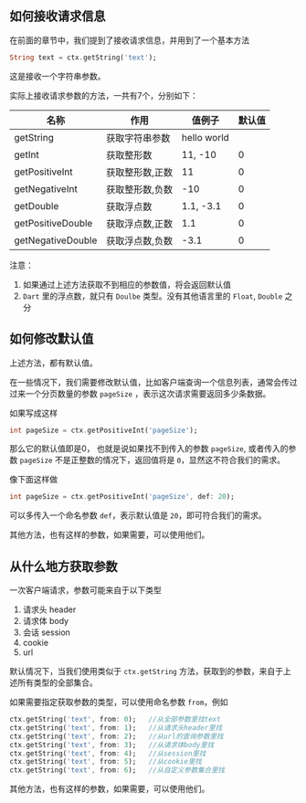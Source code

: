 ## 如何接收请求信息

在前面的章节中，我们提到了接收请求信息，并用到了一个基本方法

```dart
String text = ctx.getString('text');
```

这是接收一个字符串参数。

实际上接收请求参数的方法，一共有7个，分别如下：

| 名称              | 作用            | 值例子       | 默认值       |
| ------------------|----------------| ------------|------------|
| getString         | 获取字符串参数  |  hello world |             |
| getInt            | 获取整形数      |  11, -10     |  0          |
| getPositiveInt    | 获取整形数,正数 |  11          |  0          |
| getNegativeInt    | 获取整形数,负数 |  -10         |  0          |
| getDouble         | 获取浮点数      |  1.1, -3.1   |  0          |
| getPositiveDouble | 获取浮点数,正数 |  1.1         |  0          |
| getNegativeDouble | 获取浮点数,负数 |  -3.1        |  0          |

注意：

1. 如果通过上述方法获取不到相应的参数值，将会返回默认值
2. `Dart` 里的浮点数，就只有 `Doulbe` 类型。没有其他语言里的 `Float`, `Double` 之分

## 如何修改默认值

上述方法，都有默认值。

在一些情况下，我们需要修改默认值，比如客户端查询一个信息列表，通常会传过过来一个分页数量的参数 `pageSize` ，表示这次请求需要返回多少条数据。

如果写成这样
```dart
int pageSize = ctx.getPositiveInt('pageSize');
```
那么它的默认值即是0， 也就是说如果找不到传入的参数 `pageSize`, 或者传入的参数 `pageSize` 不是正整数的情况下，返回值将是 `0`，显然这不符合我们的需求。

像下面这样做
```dart
int pageSize = ctx.getPositiveInt('pageSize', def: 20);
```
可以多传入一个命名参数 `def`，表示默认值是 `20`，即可符合我们的需求。

其他方法，也有这样的参数，如果需要，可以使用他们。

## 从什么地方获取参数

一次客户端请求，参数可能来自于以下类型

1. 请求头 header
2. 请求体 body
3. 会话 session
4. cookie
5. url

默认情况下，当我们使用类似于 `ctx.getString` 方法，获取到的参数，来自于上述所有类型的全部集合。

如果需要指定获取参数的类型，可以使用命名参数 `from`，例如

```dart
ctx.getString('text', from: 0);   //从全部参数里找text   
ctx.getString('text', from: 1);   //从请求头header里找   
ctx.getString('text', from: 2);   //从url的查询参数里找   
ctx.getString('text', from: 3);   //从请求体body里找   
ctx.getString('text', from: 4);   //从session里找   
ctx.getString('text', from: 5);   //从cookie里找   
ctx.getString('text', from: 6);   //从自定义参数集合里找  
```

其他方法，也有这样的参数，如果需要，可以使用他们。